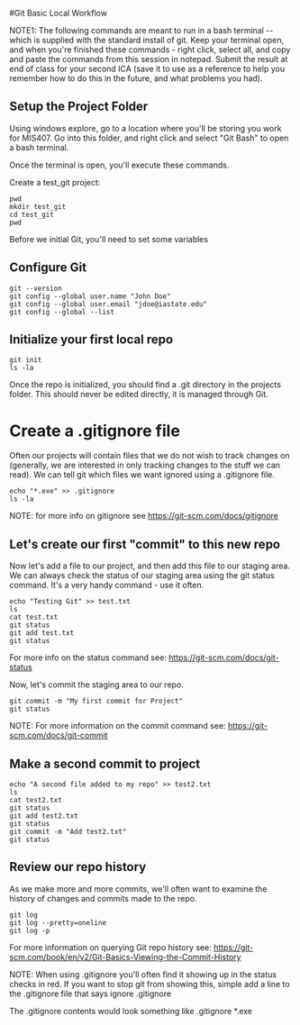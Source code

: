 #Git Basic Local Workflow

NOTE1: The following commands are meant to run in a bash terminal -- which is supplied with the standard install of git. Keep your terminal open, and when you're finished these commands - right click, select all, and copy and paste the commands from this session in notepad. Submit the result at end of class for your second ICA (save it to use as a reference to  help you remember how to do this in the future, and what problems you had).

## Setup the Project Folder

Using windows explore, go to a location where you'll be storing you work for MIS407. Go into this folder, and right click and select "Git Bash" to open a bash terminal.

Once the terminal is open, you'll execute these commands.

Create a test_git project:

```
pwd
mkdir test_git
cd test_git
pwd
```

Before we initial Git, you'll need to set some variables

## Configure Git
```
git --version
git config --global user.name "John Doe"
git config --global user.email "jdoe@iastate.edu"
git config --global --list
```

## Initialize your first local repo
```
git init
ls -la
```
Once the repo is initialized, you should find a .git directory in the projects folder. This should never be edited directly, it is managed through Git.

# Create a .gitignore file
Often our projects will contain files that we do not wish to track changes on (generally, we are interested in only tracking changes to the stuff we can read). We can tell git which files we want ignored using a .gitignore file.
```
echo "*.exe" >> .gitignore
ls -la
```
NOTE: for more info on gitignore see https://git-scm.com/docs/gitignore

## Let's create our first "commit" to this new repo

Now let's add a file to our project, and then add this file to our staging area. We can always check the status of our staging area using the git status command. It's a very handy command - use it often.

```
echo "Testing Git" >> test.txt
ls
cat test.txt
git status
git add test.txt
git status
```
For more info on the status command see: https://git-scm.com/docs/git-status

Now, let's commit the staging area to our repo.

```
git commit -m "My first commit for Project"
git status
```
NOTE: For more information on the commit command see: https://git-scm.com/docs/git-commit

## Make a second commit to project
```
echo "A second file added to my repo" >> test2.txt
ls
cat test2.txt
git status
git add test2.txt
git status
git commit -m "Add test2.txt"
git status
```

## Review our repo history

As we make more and more commits, we'll often want to examine the history of changes and commits made to the repo.

```
git log
git log --pretty=oneline
git log -p
```
For more information on querying Git repo history see: https://git-scm.com/book/en/v2/Git-Basics-Viewing-the-Commit-History


NOTE: When using .gitignore you'll often find it showing up in the status checks in red. If you want to stop git from showing this, simple add a line to the .gitignore file that says ignore .gitignore

The .gitignore contents would look something like
.gitignore
*.exe
